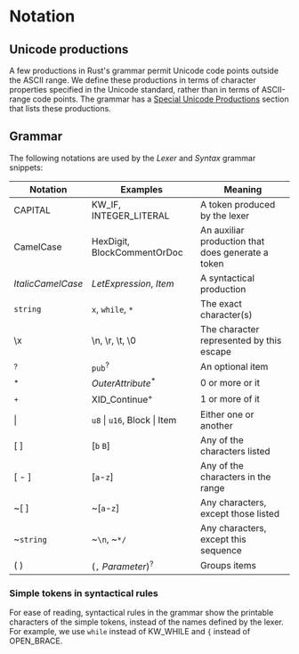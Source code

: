 # Notation

## Unicode productions

A few productions in Rust's grammar permit Unicode code points outside the
ASCII range. We define these productions in terms of character properties
specified in the Unicode standard, rather than in terms of ASCII-range code
points. The grammar has a [Special Unicode Productions][unicodeproductions]
section that lists these productions.

[unicodeproductions]: ../grammar.html#special-unicode-productions

## Grammar

The following notations are used by the *Lexer* and *Syntax* grammar snippets:

| Notation          | Examples                      | Meaning                                   |
|-------------------|-------------------------------|-------------------------------------------|
| CAPITAL           | KW_IF, INTEGER_LITERAL        | A token produced by the lexer             |
| CamelCase         | HexDigit, BlockCommentOrDoc   | An auxiliar production that does generate a token |
| _ItalicCamelCase_ | _LetExpression_, _Item_       | A syntactical production                  |
| `string`          | `x`, `while`, `*`             | The exact character(s)                    |
| \\x               | \\n, \\r, \\t, \\0            | The character represented by this escape  |
| <sup>?</sup>      | `pub`<sup>?</sup>             | An optional item                          |
| <sup>\*</sup>     | _OuterAttribute_<sup>\*</sup> | 0 or more or it                           |
| <sup>+</sup>      | XID_Continue<sup>+</sup>      | 1 or more of it                           |
| \|                | `u8` \| `u16`, Block \| Item  | Either one or another                     |
| [ ]               | [`b` `B`]                     | Any of the characters listed              |
| [ - ]             | [`a`-`z`]                     | Any of the characters in the range        |
| ~[ ]              | ~[`a`-`z`]                    | Any characters, except those listed       |
| ~`string`         | ~`\n`, ~`*/`                  | Any characters, except this sequence      |
| ( )               | (`,` _Parameter_)<sup>?</sup> | Groups items                              |

### Simple tokens in syntactical rules

For ease of reading, syntactical rules in the grammar show the printable
characters of the simple tokens, instead of the names defined by the
lexer. For example, we use `while` instead of KW_WHILE and `{` instead
of OPEN_BRACE.
